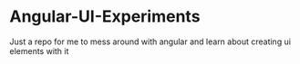 # Angular-UI-Experiments
Just a repo for me to mess around with angular and learn about creating ui elements with it
